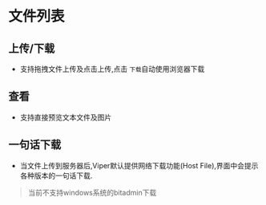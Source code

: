 # 文件列表

## 上传/下载

+ 支持拖拽文件上传及点击上传,点击 `下载`自动使用浏览器下载

## 查看

+ 支持直接预览文本文件及图片

## 一句话下载

+ 当文件上传到服务器后,Viper默认提供网络下载功能(Host File),界面中会提示各种版本的一句话下载.

> 当前不支持windows系统的bitadmin下载

